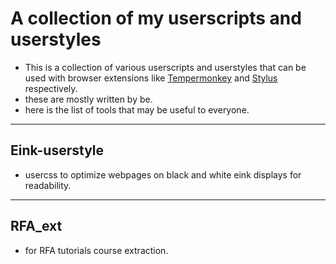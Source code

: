 # A collection of my userscripts and userstyles

- This is a collection of various userscripts and userstyles that can be used with browser extensions like [Tempermonkey](https://www.tampermonkey.net/)
and [Stylus](https://github.com/openstyles/stylus) respectively.
- these are mostly written by be.
- here is the list of tools that may be useful to everyone.

***

## Eink-userstyle
- usercss to optimize webpages on black and white eink displays for readability.

***

## RFA_ext 
- for RFA tutorials course extraction.
